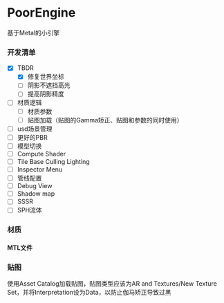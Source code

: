 # PoorEngine
基于Metal的小引擎

### 开发清单

- [x] TBDR
  - [x] 修复世界坐标
  - [ ] 阴影不遮挡高光
  - [ ] 提高阴影精度

- [ ] 材质逻辑
  - [ ] 材质参数
  - [ ] 贴图加载（贴图的Gamma矫正、贴图和参数的同时使用）
- [ ] usd场景管理
- [ ] 更好的PBR
- [ ] 模型切换
- [ ] Compute Shader
- [ ] Tile Base Culling Lighting
- [ ] Inspector Menu
- [ ] 管线配置
- [ ] Debug View
- [ ] Shadow map
- [ ] SSSR
- [ ] SPH流体

### 材质

#### MTL文件

### 贴图

使用Asset Catalog加载贴图，贴图类型应该为AR and Textures/New Texture Set，并将Interpretation设为Data，以防止伽马矫正导致过黑
